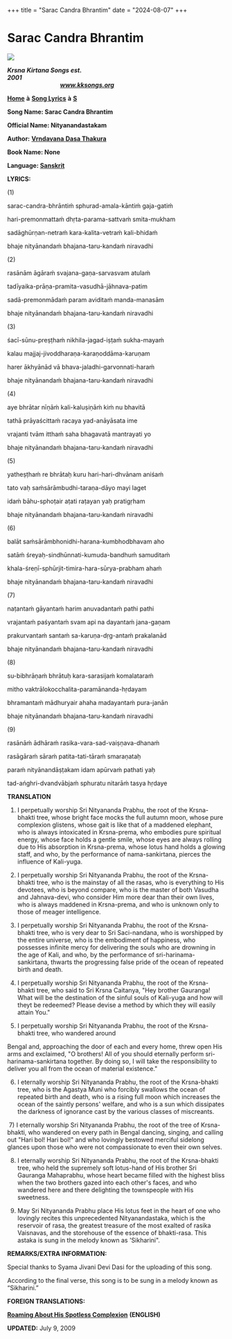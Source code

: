 +++
title = "Sarac Candra Bhrantim"
date = "2024-08-07"
+++

# Sarac Candra Bhrantim
**[![](http://kksongs.org/image_files/image002.jpg)](http://kksongs.org/)**

**_Krsna_** **_Kirtana Songs est. 2001_**                                                                                                                                                      **_www.kksongs.org_**

**[Home](http://kksongs.org/)** **à** **[Song Lyrics](http://kksongs.org/lyrics.html)** **à** **[S](http://kksongs.org/songs/song_s.html)**

**Song Name: Sarac Candra Bhrantim**

**Official Name: Nityanandastakam**

**Author:** [**Vrndavana** **Dasa Thakura**](http://kksongs.org/authors/list/vrndavana.html)

**Book Name: None**

**Language: [Sanskrit](http://kksongs.org/language/list/sanskrit.html)**

**LYRICS:**

(1)

sarac-candra-bhrāntiḿ sphurad-amala-kāntiḿ gaja-gatiḿ

hari-premonmattaḿ dhṛta-parama-sattvaḿ smita-mukham

sadāghūrṇan-netraḿ kara-kalita-vetraḿ kali-bhidaḿ

bhaje nityānandaḿ bhajana-taru-kandaḿ niravadhi

(2)

rasānām āgāraḿ svajana-gaṇa-sarvasvam atulaḿ

tadīyaika-prāṇa-pramita-vasudhā-jāhnava-patim

sadā-premonmādaḿ param aviditaḿ manda-manasām

bhaje nityānandaḿ bhajana-taru-kandaḿ niravadhi

(3)

śacī-sūnu-preṣṭhaḿ nikhila-jagad-iṣṭaḿ sukha-mayaḿ

kalau majjaj-jivoddharaṇa-karaṇoddāma-karuṇam

harer ākhyānād vā bhava-jaladhi-garvonnati-haraḿ

bhaje nityānandaḿ bhajana-taru-kandaḿ niravadhi

(4)

aye bhrātar nīṇāḿ kali-kaluṣiṇāḿ kiḿ nu bhavitā

tathā prāyaścittaḿ racaya yad-anāyāsata ime

vrajanti tvām itthaḿ saha bhagavatā mantrayati yo

bhaje nityānandaḿ bhajana-taru-kandaḿ niravadhi

(5)

yatheṣṭhaḿ re bhrātaḥ kuru hari-hari-dhvānam aniśaḿ

tato vaḥ saḿsārāmbudhi-taraṇa-dāyo mayi laget

idaḿ bāhu-sphoṭair aṭati raṭayan yaḥ pratigṛham

bhaje nityānandaḿ bhajana-taru-kandaḿ niravadhi

(6)

balāt saḿsārāmbhonidhi-harana-kumbhodbhavam aho

satāḿ śreyaḥ-sindhūnnati-kumuda-bandhuḿ samuditaḿ

khala-śreṇī-sphūrjit-timira-hara-sūrya-prabham ahaḿ

bhaje nityānandaḿ bhajana-taru-kandaḿ niravadhi

(7)

naṭantaḿ gāyantaḿ harim anuvadantaḿ pathi pathi

vrajantaḿ paśyantaḿ svam api na dayantaḿ jana-gaṇam

prakurvantaḿ santaḿ sa-karuṇa-dṛg-antaḿ prakalanād

bhaje nityānandaḿ bhajana-taru-kandaḿ niravadhi

(8)

su-bibhrāṇaḿ bhrātuḥ kara-sarasijaḿ komalataraḿ

mitho vaktrālokocchalita-paramānanda-hṛdayam

bhramantaḿ mādhuryair ahaha madayantaḿ pura-janān

bhaje nityānandaḿ bhajana-taru-kandaḿ niravadhi

(9)

rasānāḿ ādhāraḿ rasika-vara-sad-vaiṣṇava-dhanaḿ

rasāgāraḿ sāraḿ patita-tati-tāraḿ smaraṇataḥ

paraḿ nityānandāṣṭakam idam apūrvaḿ pathati yaḥ

tad-ańghri-dvandvābjaḿ sphuratu nitarāḿ tasya hṛdaye

**TRANSLATION**  
1) I perpetually worship Sri Nityananda Prabhu, the root of the Krsna-bhakti tree, whose bright face mocks the full autumn moon, whose pure complexion glistens, whose gait is like that of a maddened elephant, who is always intoxicated in Krsna-prema, who embodies pure spiritual energy, whose face holds a gentle smile, whose eyes are always rolling due to His absorption in Krsna-prema, whose lotus hand holds a glowing staff, and who, by the performance of nama-sankirtana, pierces the influence of Kali-yuga.

  
2) I perpetually worship Sri Nityananda Prabhu, the root of the Krsna-bhakti tree, who is the mainstay of all the rasas, who is everything to His devotees, who is beyond compare, who is the master of both Vasudha and Jahnava-devi, who consider Him more dear than their own lives, who is always maddened in Krsna-prema, and who is unknown only to those of meager intelligence.

  
3) I perpetually worship Sri Nityananda Prabhu, the root of the Krsna-bhakti tree, who is very dear to Sri Saci-nandana, who is worshipped by the entire universe, who is the embodiment of happiness, who possesses infinite mercy for delivering the souls who are drowning in the age of Kali, and who, by the performance of sri-harinama-sankirtana, thwarts the progressing false pride of the ocean of repeated birth and death.

  
4) I perpetually worship Sri Nityananda Prabhu, the root of the Krsna-bhakti tree, who said to Sri Krsna Caitanya, "Hey brother Gauranga! What will be the destination of the sinful souls of Kali-yuga and how will theyt be redeemed? Please devise a method by which they will easily attain You."

5) I perpetually worship Sri Nityananda Prabhu, the root of the Krsna-bhakti tree, who wandered around

Bengal and, approaching the door of each and every home, threw open His arms and exclaimed, "O brothers! All of you should eternally perform sri-harinama-sankirtana together. By doing so, I will take the responsibility to deliver you all from the ocean of material existence."

  
6) I eternally worship Sri Nityananda Prabhu, the root of the Krsna-bhakti tree, who is the Agastya Muni who forcibly swallows the ocean of repeated birth and death, who is a rising full moon which increases the ocean of the saintly persons' welfare, and who is a sun which dissipates the darkness of ignorance cast by the various classes of miscreants.

 7) I eternally worship Sri Nityananda Prabhu, the root of the tree of Krsna-bhakti, who wandered on every path in Bengal dancing, singing, and calling out "Hari bol! Hari bol!" and who lovingly bestowed merciful sidelong glances upon those who were not compassionate to even their own selves.

8) I eternally worship Sri Nityananda Prabhu, the root of the Krsna-bhakti tree, who held the supremely soft lotus-hand of His brother Sri Gauranga Mahaprabhu, whose heart became filled with the highest bliss when the two brothers gazed into each other's faces, and who wandered here and there delighting the townspeople with His sweetness.

  
9) May Sri Nityananda Prabhu place His lotus feet in the heart of one who lovingly recites this unprecedented Nityanandastaka, which is the reservoir of rasa, the greatest treasure of the most exalted of rasika Vaisnavas, and the storehouse of the essence of bhakti-rasa. This astaka is sung in the melody known as 'Sikharini".

**REMARKS/EXTRA INFORMATION:**

Special thanks to Syama Jivani Devi Dasi for the uploading of this song.

According to the final verse, this song is to be sung in a melody known as “Sikharini.”

**FOREIGN TRANSLATIONS:**

**[Roaming About His Spotless Complexion](http://kksongs.org/songs/r/roamingabouthisspotless.html)** **(ENGLISH)**

**UPDATED:** July 9, 2009